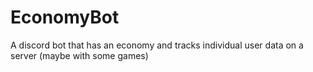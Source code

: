 # EconomyBot
A discord bot that has an economy and tracks individual user data on a server (maybe with some games)
